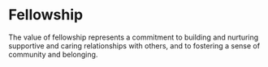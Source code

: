 # Fellowship

The value of fellowship represents a commitment to building and nurturing supportive and caring relationships with others, and to fostering a sense of community and belonging.
